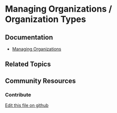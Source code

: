 # Managing Organizations / Organization Types

## Documentation

* [Managing Organizations](https://portal.liferay.dev/docs/7-2/user/-/knowledge_base/u/managing-organizations#organization-types)

## Related Topics


## Community Resources


### Contribute

[Edit this file on github](https://github.com/olafk/controlpanel-documentation-docs/blob/master/md/72en/com_liferay_configuration_admin_web_portlet_SystemSettingsPortlet/com.liferay.organizations.internal.configuration.OrganizationTypeConfiguration.md)
